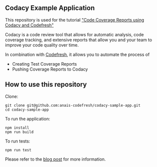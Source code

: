 ## Codacy Example Application 

This repository is used for the tutorial ["Code Coverage Reports using Codacy and Codefresh"](https://codefresh.io/howtos/codacy-coverage-reports/)

Codacy is a code review tool that allows for automatic analysis, code coverage tracking, and extensive reports that allow you and your team to improve your code quality over time.

In combination with [Codefresh](https://codefresh.io/), it allows you to automate the process of 
* Creating Test Coverage Reports
* Pushing Coverage Reports to Codacy

## How to use this repository

Clone:	

```
git clone git@github.com:anais-codefresh/codacy-sample-app.git
cd codacy-sample-app
```

To run the application:

```
npm install
npm run build
```
To run tests:
```
npm run test
```
Please refer to the [blog post](https://codefresh.io/) for more information.